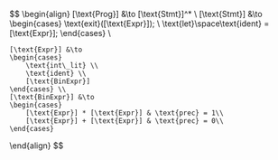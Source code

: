 $$
\begin{align}
    [\text{Prog}] &\to [\text{Stmt}]^* \\
    [\text{Stmt}] &\to \begin{cases} 
        \text{exit}([\text{Expr}]); \\
        \text{let}\space\text{ident} = [\text{Expr}];
    \end{cases} \\

    [\text{Expr}] &\to 
    \begin{cases}
        \text{int\_lit} \\
        \text{ident} \\
        [\text{BinExpr}]
    \end{cases} \\
    [\text{BinExpr}] &\to
    \begin{cases}
        [\text{Expr}] * [\text{Expr}] & \text{prec} = 1\\
        [\text{Expr}] + [\text{Expr}] & \text{prec} = 0\\
    \end{cases}
\end{align}
$$